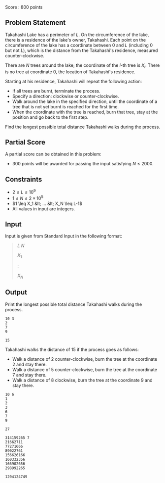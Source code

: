 Score : $800$ points

## Problem Statement

Takahashi Lake has a perimeter of $L$. On the circumference of the lake, there is a residence of the lake's owner, Takahashi.
Each point on the circumference of the lake has a coordinate between $0$ and $L$ (including $0$ but not $L$), which is the distance from the Takahashi's residence, measured counter-clockwise.

There are $N$ trees around the lake; the coordinate of the $i$-th tree is $X_i$. There is no tree at coordinate $0$, the location of Takahashi's residence.

Starting at his residence, Takahashi will repeat the following action:

- If all trees are burnt, terminate the process.
- Specify a direction: clockwise or counter-clockwise.
- Walk around the lake in the specified direction, until the coordinate of a tree that is not yet burnt is reached for the first time.
- When the coordinate with the tree is reached, burn that tree, stay at the position and go back to the first step.

Find the longest possible total distance Takahashi walks during the process.

## Partial Score

A partial score can be obtained in this problem:

- $300$ points will be awarded for passing the input satisfying $N \leq 2000$.

## Constraints

- $2 \leq L \leq 10^9$
- $1 \leq N \leq 2\times 10^5$
- $1 \leq X_1 &lt; ... &lt; X_N \leq L-1$
- All values in input are integers.

## Input

Input is given from Standard Input in the following format:

> $L$ $N$
> 
> $X_1$
> 
> $:$
> 
> $X_N$

## Output

Print the longest possible total distance Takahashi walks during the process.

```input1
10 3
2
7
9
```

```output1
15
```

Takahashi walks the distance of $15$ if the process goes as follows:

- Walk a distance of $2$ counter-clockwise, burn the tree at the coordinate $2$ and stay there.
- Walk a distance of $5$ counter-clockwise, burn the tree at the coordinate $7$ and stay there.
- Walk a distance of $8$ clockwise, burn the tree at the coordinate $9$ and stay there.

```input2
10 6
1
2
3
6
7
9
```

```output2
27
```

```input3
314159265 7
21662711
77271666
89022761
156626166
160332356
166902656
298992265
```

```output3
1204124749
```